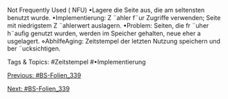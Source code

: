 Not Frequently Used ( NFU)
•Lagere die Seite aus, die am seltensten benutzt wurde.
•Implementierung: Z ¨ahler f¨ur Zugriﬀe verwenden; Seite mit niedrigstem Z ¨ahlerwert auslagern.
•Problem: Seiten, die fr ¨uher h¨auﬁg genutzt wurden, werden im Speicher gehalten, neue eher a usgelagert.
⋄AbhilfeAging: Zeitstempel der letzten Nutzung speichern und ber ¨ucksichtigen.

   Tags & Topics:
   #Zeitstempel
   #•Implementierung

[Previous: #BS-Folien_339](BS-Folien_339.md)

[Next: #BS-Folien_339](BS-Folien_339.md)